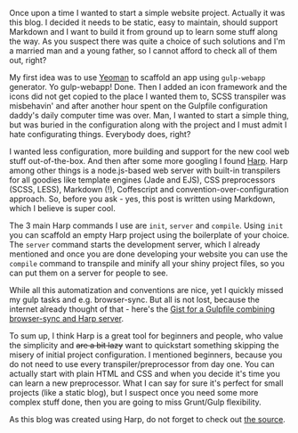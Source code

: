 Once upon a time I wanted to start a simple website project. Actually it was this blog.
I decided it needs to be static, easy to maintain, should support Markdown and I want to build it from ground up to learn some stuff along the way. As you suspect there was quite a choice of such solutions and I'm a married man and a young father, so I cannot afford to check all of them out, right?

My first idea was to use [Yeoman](http://yeoman.io/) to scaffold an app using `gulp-webapp` generator. Yo gulp-webapp! Done. Then I added an icon framework and the icons did not get copied to the place I wanted them to, SCSS transpiler was misbehavin' and after another hour spent on the Gulpfile configuration daddy's daily computer time was over. Man, I wanted to start a simple thing, but was buried in the configuration along with the project and I must admit I hate configurating things. Everybody does, right?

I wanted less configuration, more building and support for the new cool web stuff out-of-the-box. And then after some more googling I found [Harp](http://harpjs.com/). Harp among other things is a node.js-based web server with built-in transpilers for all goodies like template engines (Jade and EJS), CSS preprocessors (SCSS, LESS), Markdown (!), Coffescript and convention-over-configuration approach. So, before you ask - yes, this post is written using Markdown, which I believe is super cool.

The 3 main Harp commands I use are `init`, `server` and `compile`. Using `init` you can scaffold an empty Harp project using the boilerplate of your choice. The `server` command starts the development server, which I already mentioned and once you are done developing your website you can use the `compile` command to transpile and minify all your shiny project files, so you can put them on a server for people to see.

While all this automatization and conventions are nice, yet I quickly missed my gulp tasks and e.g. browser-sync. But all is not lost, because the internet already thought of that - here's the [Gist for a Gulpfile combining browser-sync and Harp server](https://gist.github.com/geelen/a5fcb013de67f680cb8d).

To sum up, I think Harp is a great tool for beginners and people, who value the simplicity and ~~are a bit lazy~~ want to quickstart something skipping the misery of initial project configuration. I mentioned beginners, because you do not need to use every transpiler/preprocessor from day one. You can actually start with plain HTML and CSS and when you decide it's time you can learn a new preprocessor. What I can say for sure it's perfect for small projects (like a static blog), but I suspect once you need some more complex stuff done, then you are going to miss Grunt/Gulp flexibility.

As this blog was created using Harp, do not forget to check out [the source](https://github.com/gregolsky/gregolsky.github.io).
